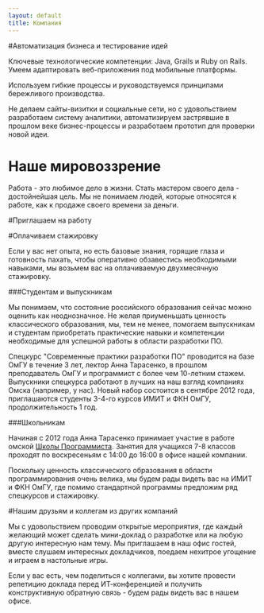 ```yaml
---
layout: default
title: Компания
---
```

#Автоматизация бизнеса и тестирование идей

Ключевые технологические компетенции: Java, Grails и Ruby on Rails.
Умеем адаптировать веб-приложения под мобильные платформы.

Используем гибкие процессы и руководствуемся принципами бережливого производства.

Не делаем сайты-визитки и социальные сети, но с удовольствием разработаем систему аналитики, автоматизируем застрявшие в прошлом веке бизнес-процессы и разработаем прототип для проверки новой идеи.


# Наше мировоззрение
Работа - это любимое дело в жизни. Стать мастером своего дела - достойнейшая цель.
Мы не понимаем людей, которые относятся к работе, как к продаже своего времени за деньги.



#Приглашаем на работу

#Оплачиваем стажировку

Если у вас нет опыта, но есть базовые знания, горящие глаза и готовность пахать, чтобы оперативно обзавестись необходимыми навыками, мы возьмем вас на оплачиваемую двухмесячную стажировку.





###Студентам и выпускникам

Мы понимаем, что состояние российского образования сейчас можно оценить как неоднозначное.
Не желая приуменьшать ценность классического образования, мы, тем не менее, помогаем выпускникам и студентам приобретать практические навыки и компетенции необходимые для успешной работы в области разработки ПО.

Спецкурс "Современные практики разработки ПО" проводится на базе ОмГУ в течение 3 лет, лектор Анна Тарасенко, в прошлом преподаватель ОмГУ и программист с более чем 10-летним стажем.
Выпускники спецкурса работают в лучших на наш взгляд компаниях Омска (например, у нас).
Новый набор состоится в сентябре 2012 года, приглашаются студенты 3-4-го курсов ИМИТ и ФКН ОмГУ, продолжительность 1 год.

###Школьникам

Начиная с 2012 года Анна Тарасенко принимает участие в работе омской [Школы Программиста](http://progschool.ru).
Занятия для учащихся 7-8 классов проходят по воскресеньям с 14:00 до 16:00 в офисе нашей компании.

Поскольку ценность классического образования в области программирования очень велика, мы будем рады видеть вас на ИМИТ и ФКН ОмГУ, где помимо стандартной программы предложим ряд спецкурсов и стажировку.

<!-- 
###Совершенствование навыков и переквалификация

В ближайшее время мы откроем ускоренные курсы для специалистов с опытом для получения знаний в новых областях или углубления в уже известные технологии и процессы разработки.
-->

#Нашим друзьям и коллегам из других компаний

Мы с удовольствием проводим открытые мероприятия, где каждый желающий может сделать мини-доклад о разработке или на любую другую интересную нам тему. Мы приглашаем в наш офис гостей, вместе слушаем
интересных докладчиков, поедаем нехитрое угощение и играем в настольные игры.

Если у вас есть, чем поделиться с коллегами, вы хотите провести репетицию доклада перед ИТ-конференцией и получить конструктивную обратную связь - будем рады видеть вас в нашем офисе.

